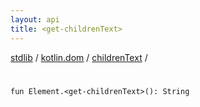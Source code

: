 ```yaml
---
layout: api
title: <get-childrenText>
---
```

[stdlib](../../index.md) / [kotlin.dom](../index.md) / [childrenText](index.md) / [<get-childrenText>](_get-childrenText_.md)

# <get-childrenText>

```
fun Element.<get-childrenText>(): String
```

